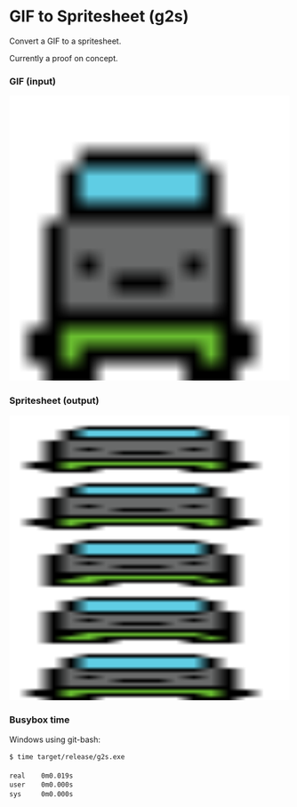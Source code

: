 # GIF to Spritesheet (g2s)

Convert a GIF to a spritesheet.

Currently a proof on concept.

### GIF (input)

<img src="https://raw.githubusercontent.com/selfup/gif_to_spritesheet/main/player.gif" width="512" height="512">

### Spritesheet (output)

<img src="https://raw.githubusercontent.com/selfup/gif_to_spritesheet/main/player.png" width="512" height="512">

### Busybox time

Windows using git-bash:

```bash
$ time target/release/g2s.exe

real    0m0.019s
user    0m0.000s
sys     0m0.000s
```
